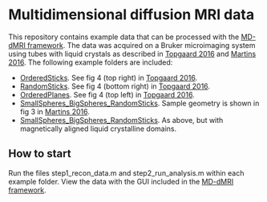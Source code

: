 # Multidimensional diffusion MRI data
This repository contains example data that can be processed with the [MD-dMRI framework](https://github.com/daniel-topgaard/md-dmri/). The data was acquired on a Bruker microimaging system using tubes with liquid crystals as described in [Topgaard 2016](http://dx.doi.org/10.1039/c5cp07251d) and [Martins 2016](http://dx.doi.org/10.1103/PhysRevLett.116.087601). The following example folders are included:
* [OrderedSticks](OrderedSticks). See fig 4 (top right) in [Topgaard 2016](http://dx.doi.org/10.1039/c5cp07251d).
* [RandomSticks](RandomSticks). See fig 4 (bottom right) in [Topgaard 2016](http://dx.doi.org/10.1039/c5cp07251d).
* [OrderedPlanes](OrderedPlanes). See fig 4 (top left) in [Topgaard 2016](http://dx.doi.org/10.1039/c5cp07251d).
* [SmallSpheres_BigSpheres_RandomSticks](SmallSpheres_BigSpheres_RandomSticks). Sample geometry is shown in fig 3 in [Martins 2016](http://dx.doi.org/10.1103/PhysRevLett.116.087601). 
* [SmallSpheres_BigSpheres_RandomSticks](SmallSpheres_BigSpheres_RandomSticks). As above, but with magnetically aligned liquid crystalline domains. 

## How to start
Run the files step1_recon_data.m and step2_run_analysis.m within each example folder. View the data with the GUI included in the [MD-dMRI framework](https://github.com/daniel-topgaard/md-dmri/).

